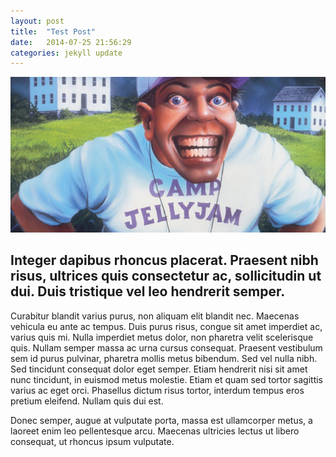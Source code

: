 ```yaml
---
layout: post
title:  "Test Post"
date:   2014-07-25 21:56:29
categories: jekyll update
---
```


<div class="article-img"><img class="img-responsive" src="img/jelly-jam.jpg"></div>

<h2>Integer dapibus rhoncus placerat. Praesent nibh risus, ultrices quis consectetur ac, sollicitudin ut dui. Duis tristique vel leo hendrerit semper.</h2>

Curabitur blandit varius purus, non aliquam elit blandit nec. Maecenas vehicula eu ante ac tempus. Duis purus risus, congue sit amet imperdiet ac, varius quis mi. Nulla imperdiet metus dolor, non pharetra velit scelerisque quis. Nullam semper massa ac urna cursus consequat. Praesent vestibulum sem id purus pulvinar, pharetra mollis metus bibendum. Sed vel nulla nibh. Sed tincidunt consequat dolor eget semper. Etiam hendrerit nisi sit amet nunc tincidunt, in euismod metus molestie. Etiam et quam sed tortor sagittis varius ac eget orci. Phasellus dictum risus tortor, interdum tempus eros pretium eleifend. Nullam quis dui est.

Donec semper, augue at vulputate porta, massa est ullamcorper metus, a laoreet enim leo pellentesque arcu. Maecenas ultricies lectus ut libero consequat, ut rhoncus ipsum vulputate.
